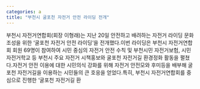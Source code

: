 ```yaml
---
categories: a
title: "부천시 굴포천 자전거 안전 라이딩 전개"
---
```

부천시 자전거연합회(회장 이형래)는 지난 20일 안전하고 배려하는 자전거 라이딩 문화 조성을 위한 ‘굴포천 자전거 안전 라이딩’을 전개했다.이번 라이딩은 부천시 자전거연합회 회원 69명이 참여하여 시민 중심의 자전거 안전 수칙 및 부천시민 자전거보험, 시민자전거학교 등 부천시 주요 자전거 시책홍보와 굴포천 자전거길 환경정화 활동을 펼쳤다.자전거 안전 이용에 대한 시민의식 강화를 위해 자전거 안전모와 후미등을 배부해 굴포천 자전거길을 이용하는 시민들의 큰 호응을 얻었다.특히, 부천시 자전거연합회를 중심으로 진행한 ‘굴포천 자전거길 환
